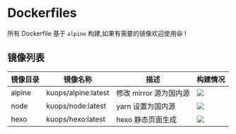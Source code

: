 # Dockerfiles

所有 Dockerfile 基于 `alpine` 构建,如果有需要的镜像欢迎使用:laughing: !

## 镜像列表

| 镜像目录 | 镜像名称            | 描述                   | 构建情况                                                        |
| -------- | ------------------- | ---------------------- | --------------------------------------------------------------- |
| alpine   | kuops/alpine:latest | 修改 mirror 源为国内源 | ![](https://img.shields.io/docker/cloud/build/kuops/alpine.svg) |
| node     | kuops/node:latest   | yarn 设置为国内源      | ![](https://img.shields.io/docker/cloud/build/kuops/node.svg)   |
| hexo     | kuops/hexo:latest   | hexo 静态页面生成      | ![](https://img.shields.io/docker/cloud/build/kuops/hexo.svg)   |
